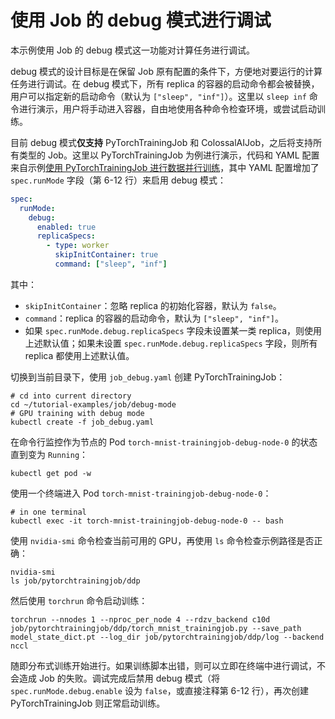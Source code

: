 # 使用 Job 的 debug 模式进行调试

本示例使用 Job 的 debug 模式这一功能对计算任务进行调试。

debug 模式的设计目标是在保留 Job 原有配置的条件下，方便地对要运行的计算任务进行调试。在 debug 模式下，所有 replica 的容器的启动命令都会被替换，用户可以指定新的启动命令（默认为 `["sleep", "inf"]`）。这里以 `sleep inf` 命令进行演示，用户将手动进入容器，自由地使用各种命令检查环境，或尝试启动训练。

目前 debug 模式**仅支持** PyTorchTrainingJob 和 ColossalAIJob，之后将支持所有类型的 Job。这里以 PyTorchTrainingJob 为例进行演示，代码和 YAML 配置来自示例[使用 PyTorchTrainingJob 进行数据并行训练](../pytorchtrainingjob/ddp/)，其中 YAML 配置增加了 `spec.runMode` 字段（第 6-12 行）来启用 debug 模式：

<!-- 用户文档添加后移除 -->

```yaml
spec:
  runMode:
    debug:
      enabled: true
      replicaSpecs:
        - type: worker
          skipInitContainer: true
          command: ["sleep", "inf"]
```

其中：

* `skipInitContainer`：忽略 replica 的初始化容器，默认为 `false`。
* `command`：replica 的容器的启动命令，默认为 `["sleep", "inf"]`。
* 如果 `spec.runMode.debug.replicaSpecs` 字段未设置某一类 replica，则使用上述默认值；如果未设置 `spec.runMode.debug.replicaSpecs` 字段，则所有 replica 都使用上述默认值。

<!-- 用户文档添加后移除 -->

切换到当前目录下，使用 `job_debug.yaml` 创建 PyTorchTrainingJob：

```shell
# cd into current directory
cd ~/tutorial-examples/job/debug-mode
# GPU training with debug mode
kubectl create -f job_debug.yaml
```

在命令行监控作为节点的 Pod `torch-mnist-trainingjob-debug-node-0` 的状态直到变为 `Running`：

```shell
kubectl get pod -w
```

使用一个终端进入 Pod `torch-mnist-trainingjob-debug-node-0`：

```shell
# in one terminal
kubectl exec -it torch-mnist-trainingjob-debug-node-0 -- bash
```

使用 `nvidia-smi` 命令检查当前可用的 GPU，再使用 `ls` 命令检查示例路径是否正确：

```shell
nvidia-smi
ls job/pytorchtrainingjob/ddp
```

然后使用 `torchrun` 命令启动训练：

```shell
torchrun --nnodes 1 --nproc_per_node 4 --rdzv_backend c10d job/pytorchtrainingjob/ddp/torch_mnist_trainingjob.py --save_path model_state_dict.pt --log_dir job/pytorchtrainingjob/ddp/log --backend nccl
```

随即分布式训练开始进行。如果训练脚本出错，则可以立即在终端中进行调试，不会造成 Job 的失败。调试完成后禁用 debug 模式（将 `spec.runMode.debug.enable` 设为 `false`，或直接注释第 6-12 行），再次创建 PyTorchTrainingJob 则正常启动训练。
